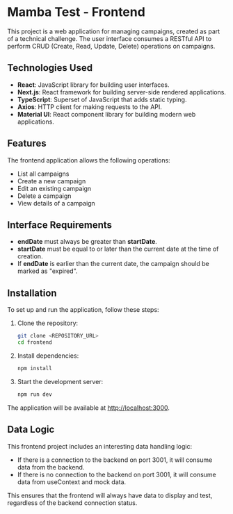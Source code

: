 # Mamba Test - Frontend

This project is a web application for managing campaigns, created as part of a technical challenge. The user interface consumes a RESTful API to perform CRUD (Create, Read, Update, Delete) operations on campaigns.

## Technologies Used

- **React**: JavaScript library for building user interfaces.
- **Next.js**: React framework for building server-side rendered applications.
- **TypeScript**: Superset of JavaScript that adds static typing.
- **Axios**: HTTP client for making requests to the API.
- **Material UI**: React component library for building modern web applications.

## Features

The frontend application allows the following operations:

- List all campaigns
- Create a new campaign
- Edit an existing campaign
- Delete a campaign
- View details of a campaign

## Interface Requirements

- **endDate** must always be greater than **startDate**.
- **startDate** must be equal to or later than the current date at the time of creation.
- If **endDate** is earlier than the current date, the campaign should be marked as "expired".

## Installation

To set up and run the application, follow these steps:

1. Clone the repository:

   ```bash
   git clone <REPOSITORY_URL>
   cd frontend
   ```

2. Install dependencies:

    ```bash
    npm install
    ```

3. Start the development server:

    ```bash
    npm run dev
    ```

The application will be available at <http://localhost:3000>.

## Data Logic

This frontend project includes an interesting data handling logic:

- If there is a connection to the backend on port 3001, it will consume data from the backend.
- If there is no connection to the backend on port 3001, it will consume data from useContext and mock data.
  
This ensures that the frontend will always have data to display and test, regardless of the backend connection status.

